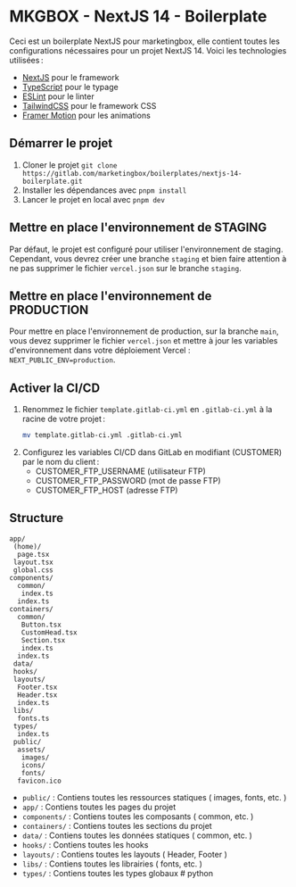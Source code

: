 # MKGBOX - NextJS 14 - Boilerplate

Ceci est un boilerplate NextJS pour marketingbox, elle contient toutes les configurations nécessaires pour un projet NextJS 14. Voici les technologies utilisées :

- [NextJS](https://nextjs.org/) pour le framework
- [TypeScript](https://www.typescriptlang.org/) pour le typage
- [ESLint](https://eslint.org/) pour le linter
- [TailwindCSS](https://tailwindcss.com/) pour le framework CSS
- [Framer Motion](https://www.framer.com/motion/) pour les animations

## Démarrer le projet

1. Cloner le projet `git clone https://gitlab.com/marketingbox/boilerplates/nextjs-14-boilerplate.git`
2. Installer les dépendances avec `pnpm install`
3. Lancer le projet en local avec `pnpm dev`

## Mettre en place l'environnement de STAGING

Par défaut, le projet est configuré pour utiliser l'environnement de staging. Cependant, vous devrez créer une branche `staging` et bien faire attention à ne pas supprimer le fichier `vercel.json` sur le branche `staging`.

## Mettre en place l'environnement de PRODUCTION

Pour mettre en place l'environnement de production, sur la branche `main`, vous devez supprimer le fichier `vercel.json` et mettre à jour les variables d'environnement dans votre déploiement Vercel : `NEXT_PUBLIC_ENV=production`.

## Activer la CI/CD

1. Renommez le fichier `template.gitlab-ci.yml` en `.gitlab-ci.yml` à la racine de votre projet :
   ```bash
   mv template.gitlab-ci.yml .gitlab-ci.yml
   ```
2. Configurez les variables CI/CD dans GitLab en modifiant (CUSTOMER) par le nom du client :
   - CUSTOMER_FTP_USERNAME (utilisateur FTP)
   - CUSTOMER_FTP_PASSWORD (mot de passe FTP)
   - CUSTOMER_FTP_HOST (adresse FTP)

## Structure

```
app/
 (home)/
  page.tsx
 layout.tsx
 global.css
components/
  common/
   index.ts
  index.ts
containers/
  common/
   Button.tsx
   CustomHead.tsx
   Section.tsx
   index.ts
  index.ts
 data/
 hooks/
 layouts/
  Footer.tsx
  Header.tsx
  index.ts
 libs/
  fonts.ts
 types/
  index.ts
 public/
  assets/
   images/
   icons/
   fonts/
  favicon.ico

```

- `public/` : Contiens toutes les ressources statiques ( images, fonts, etc. )
- `app/` : Contiens toutes les pages du projet
- `components/` : Contiens toutes les composants ( common, etc. )
- `containers/` : Contiens toutes les sections du projet
- `data/` : Contiens toutes les données statiques ( common, etc. )
- `hooks/` : Contiens toutes les hooks
- `layouts/` : Contiens toutes les layouts ( Header, Footer )
- `libs/` : Contiens toutes les librairies ( fonts, etc. )
- `types/` : Contiens toutes les types globaux
#   p y t h o n  
 